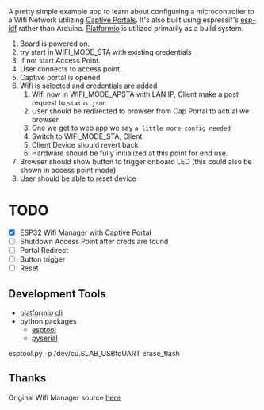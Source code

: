 A pretty simple example app to learn about configuring a microcontroller to a Wifi Network
utilizing [Captive Portals](https://en.wikipedia.org/wiki/Captive_portal). It's
also built using espressif's [esp-idf](https://github.com/espressif/esp-idf) rather
than Arduino. [Platformio](https://platformio.org/) is utilized primarily as a build system. 


1. Board is powered on.
1. try start in WIFI_MODE_STA with existing credentials
1. If not start Access Point.
1. User connects to access point.
1. Captive portal is opened
1. Wifi is selected and credentials are added
    1. Wifi now in WIFI_MODE_APSTA with LAN IP, Client make a post request to `status.json`
    1. User should be redirected to browser from Cap Portal to actual we browser
    1. One we get to web app we say `a little more config needed`
    1. Switch to WIFI_MODE_STA, Client 
    1. Client Device should revert back
    1. Hardware should be fully initialized at this point for end use.
1. Browser should show button to trigger onboard LED (this could also be shown in access point mode)
1. User should be able to reset device

# TODO
* [x] ESP32 Wifi Manager with Captive Portal
* [ ] Shutdown Access Point after creds are found
* [ ] Portal Redirect
* [ ] Button trigger
* [ ] Reset
 
## Development Tools
* [platformio cli](https://docs.platformio.org/en/latest/core/installation.html#python-package-manager) 
* python packages
  * [esptool](https://github.com/espressif/esptool)
  * [pyserial](https://github.com/pyserial/pyserial)

esptool.py -p /dev/cu.SLAB_USBtoUART erase_flash

## Thanks
Original Wifi Manager source [here](https://github.com/tonyp7/esp32-wifi-manager)